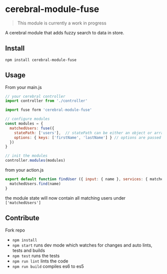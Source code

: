 # cerebral-module-fuse

> This module is currently a work in progress

A cerebral module that adds fuzzy search to data in store.

## Install

```
npm install cerebral-module-fuse
```

## Usage

From your main.js

```js
// your cerebral controller
import controller from './controller'

import fuse form 'cerebral-module-fuse'

// configure modules
const modules = {
  matchedUsers: fuse({
    statePath: ['users'],  // statePath can be either an object or array
    options: { keys: ['firstName', 'lastName'] } // options are passed on to fuse.js
  })
}

// init the modules
controller.modules(modules)
```

from your action.js

```js
export default function findUser ({ input: { name }, services: { matchedUsers } }) {
  matchedUsers.find(name)
}
```

the module state will now contain all matching users under `['matchedUsers']`

## Contribute

Fork repo

* `npm install`
* `npm start` runs dev mode which watches for changes and auto lints, tests and builds
* `npm test` runs the tests
* `npm run lint` lints the code
* `npm run build` compiles es6 to es5
